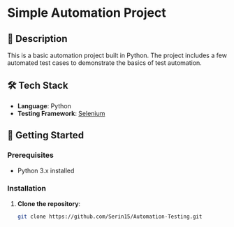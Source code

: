 # Simple Automation Project

## 📖 Description
This is a basic automation project built in Python. The project includes a few automated test cases to demonstrate the basics of test automation. 

## 🛠 Tech Stack
- **Language**: Python
- **Testing Framework**: [Selenium](https://www.selenium.dev/)

## 🚀 Getting Started

### Prerequisites
- Python 3.x installed

### Installation
1. **Clone the repository**:
   ```bash
   git clone https://github.com/Serin15/Automation-Testing.git
